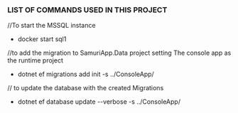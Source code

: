 ### LIST OF COMMANDS USED IN THIS PROJECT

//To start the MSSQL instance
- docker start sql1 

//to add the migration to SamuriApp.Data project setting The console app as the runtime project
- dotnet ef migrations add init -s ../ConsoleApp/ 

// to update the database with the created Migrations
- dotnet ef database update --verbose -s ../ConsoleApp/